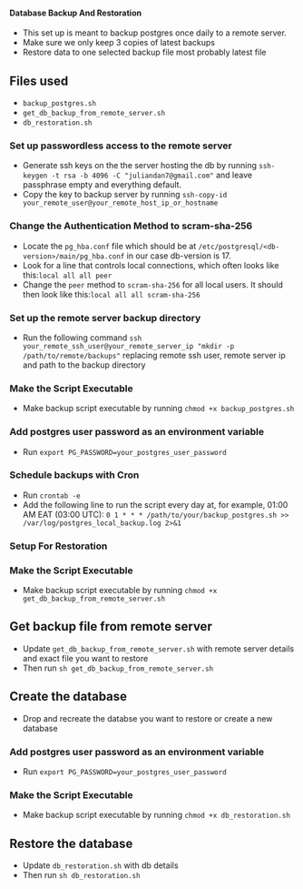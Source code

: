 #### Database Backup And Restoration

- This set up is meant to backup postgres once daily to a remote server.
- Make sure we only keep 3 copies of latest backups
- Restore data to one selected backup file most probably latest file

## Files used
- `backup_postgres.sh`
- `get_db_backup_from_remote_server.sh`
- `db_restoration.sh`

### Set up passwordless access to the remote server
- Generate ssh keys on the the server hosting the db by running `ssh-keygen -t rsa -b 4096 -C "juliandan7@gmail.com"` and leave passphrase empty and everything default.
- Copy the key to backup server by running `ssh-copy-id your_remote_user@your_remote_host_ip_or_hostname`

### Change the Authentication Method to scram-sha-256
- Locate the `pg_hba.conf` file which should be at `/etc/postgresql/<db-version>/main/pg_hba.conf` in our case db-version is 17.
- Look for a line that controls local connections, which often looks like this:`local all all peer`
- Change the `peer` method to `scram-sha-256` for all local users. It should then look like this:`local all all scram-sha-256`

### Set up the remote server backup directory
- Run the following command `ssh your_remote_ssh_user@your_remote_server_ip "mkdir -p /path/to/remote/backups"` replacing remote ssh user, remote server ip and path to the backup directory

### Make the Script Executable
- Make backup script executable by running `chmod +x backup_postgres.sh`

### Add postgres user password as an environment variable
- Run `export PG_PASSWORD=your_postgres_user_password`

### Schedule backups with Cron
- Run `crontab -e`
- Add the following line to run the script every day at, for example, 01:00 AM EAT (03:00 UTC):
`0 1 * * * /path/to/your/backup_postgres.sh >> /var/log/postgres_local_backup.log 2>&1`

### Setup For Restoration

### Make the Script Executable
- Make backup script executable by running `chmod +x get_db_backup_from_remote_server.sh`

## Get backup file from remote server
- Update `get_db_backup_from_remote_server.sh` with remote server details and exact file you want to restore
- Then run `sh get_db_backup_from_remote_server.sh`

## Create the database
- Drop and recreate the databse you want to restore or create a new database

### Add postgres user password as an environment variable
- Run `export PG_PASSWORD=your_postgres_user_password`

### Make the Script Executable
- Make backup script executable by running `chmod +x db_restoration.sh`

## Restore the database
- Update `db_restoration.sh` with db details
- Then run `sh db_restoration.sh`
